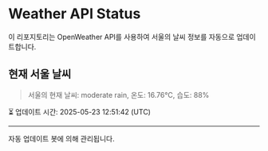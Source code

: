 
# Weather API Status

이 리포지토리는 OpenWeather API를 사용하여 서울의 날씨 정보를 자동으로 업데이트합니다.

## 현재 서울 날씨
> 서울의 현재 날씨: moderate rain, 온도: 16.76°C, 습도: 88%

⏳ 업데이트 시간: 2025-05-23 12:51:42 (UTC)

---
자동 업데이트 봇에 의해 관리됩니다.
